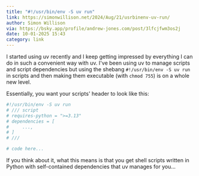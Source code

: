```yaml
---
title: "#!/usr/bin/env -S uv run"
link: https://simonwillison.net/2024/Aug/21/usrbinenv-uv-run/
author: Simon Willison
via: https://bsky.app/profile/andrew-jones.com/post/3lfcjfwm3os2j
date: 10-01-2025 15:43
category: link
---
```


I started using uv recently and I keep getting impressed by everything I can do in such a convenient way with uv.
I've been using uv to manage scripts and script dependencies but using the shebang `#!/usr/bin/env -S uv run` in scripts and then making them executable (with `chmod 755`) is on a whole new level.

Essentially, you want your scripts' header to look like this:

```py
#!/usr/bin/env -S uv run
# /// script
# requires-python = ">=3.13"
# dependencies = [
#     ...,
# ]
# ///

# code here...
```

If you think about it, what this means is that you get shell scripts written in Python with self-contained dependencies that uv manages for you...
